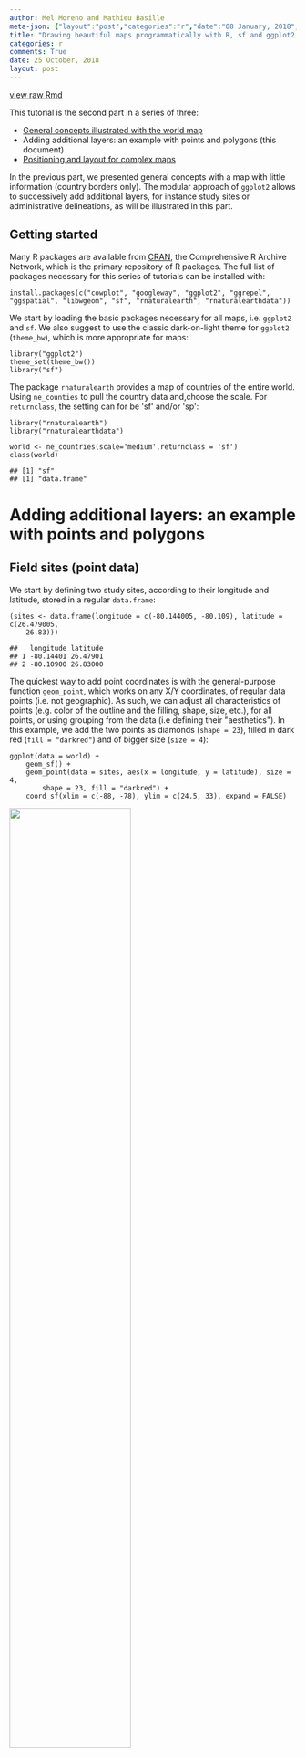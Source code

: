 ```yaml
---
author: Mel Moreno and Mathieu Basille
meta-json: {"layout":"post","categories":"r","date":"08 January, 2018","author":"Mel Moreno and Mathieu Basille","comments":true,"title":"Drawing beautiful maps programmatically with R, sf and ggplot2 — Part 2: Layers"}
title: "Drawing beautiful maps programmatically with R, sf and ggplot2 — Part 2: Layers"
categories: r
comments: True
date: 25 October, 2018
layout: post
---
```


[view raw Rmd](https://raw.githubusercontent.com//r-spatial/r-spatial.org/gh-pages/_rmd/2018-10-03-ggplot2-sf-2.Rmd)

This tutorial is the second part in a series of three:

-   [General concepts illustrated with the world map](ggplot2-sf.html)
-   Adding additional layers: an example with points and polygons (this
    document)
-   [Positioning and layout for complex maps](ggplot2-sf-3.html)

In the previous part, we presented general concepts with a map with
little information (country borders only). The modular approach of
`ggplot2` allows to successively add additional layers, for instance
study sites or administrative delineations, as will be illustrated in
this part.

Getting started
---------------

Many R packages are available from [CRAN](https://cran.r-project.org/),
the Comprehensive R Archive Network, which is the primary repository of
R packages. The full list of packages necessary for this series of
tutorials can be installed with:

    install.packages(c("cowplot", "googleway", "ggplot2", "ggrepel", 
    "ggspatial", "libwgeom", "sf", "rnaturalearth", "rnaturalearthdata"))

We start by loading the basic packages necessary for all maps, i.e.
`ggplot2` and `sf`. We also suggest to use the classic dark-on-light
theme for `ggplot2` (`theme_bw`), which is more appropriate for maps:

    library("ggplot2")
    theme_set(theme_bw())
    library("sf")

The package `rnaturalearth` provides a map of countries of the entire world. Using `ne_counties` to pull the country data and,choose the scale. For `returnclass`, the setting can for be 'sf' and/or 'sp':

    library("rnaturalearth")
    library("rnaturalearthdata")

    world <- ne_countries(scale='medium',returnclass = 'sf')
    class(world)

    ## [1] "sf"  
    ## [1] "data.frame"


Adding additional layers: an example with points and polygons
=============================================================

Field sites (point data)
------------------------

We start by defining two study sites, according to their longitude and
latitude, stored in a regular `data.frame`:

    (sites <- data.frame(longitude = c(-80.144005, -80.109), latitude = c(26.479005, 
        26.83)))

    ##   longitude latitude
    ## 1 -80.14401 26.47901
    ## 2 -80.10900 26.83000

The quickest way to add point coordinates is with the general-purpose
function `geom_point`, which works on any X/Y coordinates, of regular
data points (i.e. not geographic). As such, we can adjust all
characteristics of points (e.g. color of the outline and the filling,
shape, size, etc.), for all points, or using grouping from the data (i.e
defining their "aesthetics"). In this example, we add the two points as
diamonds (`shape = 23`), filled in dark red (`fill = "darkred"`) and of
bigger size (`size = 4`):

    ggplot(data = world) +
        geom_sf() +
        geom_point(data = sites, aes(x = longitude, y = latitude), size = 4, 
            shape = 23, fill = "darkred") +
        coord_sf(xlim = c(-88, -78), ylim = c(24.5, 33), expand = FALSE)

<img src="/images/figure-markdown_mmd/sites-plot-1.png" width="65%" />

A better, more flexible alternative is to use the power of `sf`:
Converting the data frame to a `sf` object allows to rely on `sf` to
handle on the fly the coordinate system (both projection and extent),
which can be very useful if the two objects (here world map, and sites)
are not in the same projection. To achieve the same result, the
projection (here WGS84, which is the CRS code \#4326) has to be a priori
defined in the `sf` object:

    (sites <- st_as_sf(sites, coords = c("longitude", "latitude"), 
        crs = 4326, agr = "constant"))

    ## Simple feature collection with 2 features and 0 fields
    ## geometry type:  POINT
    ## dimension:      XY
    ## bbox:           xmin: -80.14401 ymin: 26.479 xmax: -80.109 ymax: 26.83
    ## epsg (SRID):    4326
    ## proj4string:    +proj=longlat +datum=WGS84 +no_defs
    ##                     geometry
    ## 1 POINT (-80.14401 26.47901)
    ## 2      POINT (-80.109 26.83)

    ggplot(data = world) +
        geom_sf() +
        geom_sf(data = sites, size = 4, shape = 23, fill = "darkred") +
        coord_sf(xlim = c(-88, -78), ylim = c(24.5, 33), expand = FALSE)

<img src="/images/figure-markdown_mmd/sites-sf-plot-1.png" width="65%" />

Note that `coord_sf` has to be called after all `geom_sf` calls, as to
supersede any former input.

States (polygon data)
---------------------

It would be informative to add finer administrative information on top
of the previous map, starting with state borders and names. The package
`maps` (which is automatically installed and loaded with `ggplot2`)
provides maps of the USA, with state and county borders, that can be
retrieved and converted as `sf` objects:

    library("maps")
    states <- st_as_sf(map("state", plot = FALSE, fill = TRUE))
    head(states)

    ## Simple feature collection with 6 features and 1 field
    ## geometry type:  MULTIPOLYGON
    ## dimension:      XY
    ## bbox:           xmin: -124.3834 ymin: 30.24071 xmax: -71.78015 ymax: 42.04937
    ## epsg (SRID):    4326
    ## proj4string:    +proj=longlat +datum=WGS84 +no_defs
    ##                         geometry          ID
    ## 1 MULTIPOLYGON (((-87.46201 3...     alabama
    ## 2 MULTIPOLYGON (((-114.6374 3...     arizona
    ## 3 MULTIPOLYGON (((-94.05103 3...    arkansas
    ## 4 MULTIPOLYGON (((-120.006 42...  california
    ## 5 MULTIPOLYGON (((-102.0552 4...    colorado
    ## 6 MULTIPOLYGON (((-73.49902 4... connecticut

State names are part of this data, as the `ID` variable. A simple (but
not necessarily optimal) way to add state name is to compute the
centroid of each state polygon as the coordinates where to draw their
names. Centroids are computed with the function `st_centroid`, their
coordinates extracted with `st_coordinates`, both from the package `sf`,
and attached to the state object:

    states <- cbind(states, st_coordinates(st_centroid(states)))

Note the warning, which basically says that centroid coordinates using
longitude/latitude data (i.e. WGS84) are not exact, which is perfectly
fine for our drawing purposes. State names, which are not capitalized in
the data from `maps`, can be changed to title case using the function
`toTitleCase` from the package `tools`:

    library("tools")
    states$ID <- toTitleCase(states$ID)
    head(states)

    ## Simple feature collection with 6 features and 3 fields
    ## geometry type:  MULTIPOLYGON
    ## dimension:      XY
    ## bbox:           xmin: -124.3834 ymin: 30.24071 xmax: -71.78015 ymax: 42.04937
    ## epsg (SRID):    4326
    ## proj4string:    +proj=longlat +datum=WGS84 +no_defs
    ##            ID          X        Y                       geometry
    ## 1     Alabama  -86.83042 32.80316 MULTIPOLYGON (((-87.46201 3...
    ## 2     Arizona -111.66786 34.30060 MULTIPOLYGON (((-114.6374 3...
    ## 3    Arkansas  -92.44013 34.90418 MULTIPOLYGON (((-94.05103 3...
    ## 4  California -119.60154 37.26901 MULTIPOLYGON (((-120.006 42...
    ## 5    Colorado -105.55251 38.99797 MULTIPOLYGON (((-102.0552 4...
    ## 6 Connecticut  -72.72598 41.62566 MULTIPOLYGON (((-73.49902 4...

To continue adding to the map, state data is directly plotted as an
additional `sf` layer using `geom_sf`. In addition, state names will be
added using `geom_text`, declaring coordinates on the X-axis and Y-axis,
as well as the label (from `ID`), and a relatively big font size.

    ggplot(data = world) +
        geom_sf() +
        geom_sf(data = states, fill = NA) + 
        geom_text(data = states, aes(X, Y, label = ID), size = 5) +
        coord_sf(xlim = c(-88, -78), ylim = c(24.5, 33), expand = FALSE)

<img src="/images/figure-markdown_mmd/states-plot-1.png" width="65%" />

We can move the state names slightly to be able to read better "South
Carolina" and "Florida". For this, we create a new variable `nudge_y`,
which is -1 for all states (moved slightly South), 0.5 for Florida
(moved slightly North), and -1.5 for South Carolina (moved further
South):

    states$nudge_y <- -1
    states$nudge_y[states$ID == "Florida"] <- 0.5
    states$nudge_y[states$ID == "South Carolina"] <- -1.5

To improve readability, we also draw a rectangle behind the state name,
using the function `geom_label` instead of `geom_text`, and plot the map
again.

    ggplot(data = world) +
        geom_sf() +
        geom_sf(data = states, fill = NA) + 
        geom_label(data = states, aes(X, Y, label = ID), size = 5, fontface = "bold", 
            nudge_y = states$nudge_y) +
        coord_sf(xlim = c(-88, -78), ylim = c(24.5, 33), expand = FALSE)

<img src="/images/figure-markdown_mmd/states-plot-nudge-1.png" width="65%" />

Counties (polygon data)
-----------------------

County data are also available from the package `maps`, and can be
retrieved with the same approach as for state data. This time, only
counties from Florida are retained, and we compute their area using
`st_area` from the package `sf`:

    counties <- st_as_sf(map("county", plot = FALSE, fill = TRUE))
    counties <- subset(counties, grepl("florida", counties$ID))
    counties$area <- as.numeric(st_area(counties))
    head(counties)

    ## Simple feature collection with 6 features and 2 fields
    ## geometry type:  MULTIPOLYGON
    ## dimension:      XY
    ## bbox:           xmin: -85.98951 ymin: 25.94926 xmax: -80.08804 ymax: 30.57303
    ## epsg (SRID):    4326
    ## proj4string:    +proj=longlat +datum=WGS84 +no_defs
    ##                           geometry               ID       area
    ## 292 MULTIPOLYGON (((-82.66062 2...  florida,alachua 2498863359
    ## 293 MULTIPOLYGON (((-82.04182 3...    florida,baker 1542466064
    ## 294 MULTIPOLYGON (((-85.40509 3...      florida,bay 1946587533
    ## 295 MULTIPOLYGON (((-82.4257 29... florida,bradford  818898090
    ## 296 MULTIPOLYGON (((-80.94747 2...  florida,brevard 2189682999
    ## 297 MULTIPOLYGON (((-80.89018 2...  florida,broward 3167386973

County lines can now be added in a very simple way, using a gray
outline:

    ggplot(data = world) +
        geom_sf() +
        geom_sf(data = counties, fill = NA, color = gray(.5)) +
        coord_sf(xlim = c(-88, -78), ylim = c(24.5, 33), expand = FALSE)

<img src="/images/figure-markdown_mmd/counties-plot-1.png" width="65%" />

We can also fill in the county using their area to visually identify the
largest counties. For this, we use the "viridis" colorblind-friendly
palette, with some transparency:

    ggplot(data = world) +
        geom_sf() +
        geom_sf(data = counties, aes(fill = area)) +
        scale_fill_viridis_c(trans = "sqrt", alpha = .4) +
        coord_sf(xlim = c(-88, -78), ylim = c(24.5, 33), expand = FALSE)

<img src="/images/figure-markdown_mmd/counties-plot-scale-1.png" width="75%" />

Cities (point data)
-------------------

To make a more complete map of Florida, main cities will be added to the
map. We first prepare a data frame with the five largest cities in the
state of Florida, and their geographic coordinates:

    flcities <- data.frame(state = rep("Florida", 5), city = c("Miami", 
        "Tampa", "Orlando", "Jacksonville", "Sarasota"), lat = c(25.7616798, 
        27.950575, 28.5383355, 30.3321838, 27.3364347), lng = c(-80.1917902, 
        -82.4571776, -81.3792365, -81.655651, -82.5306527))

Instead of looking up coordinates manually, the package `googleway`
provides a function `google_geocode`, which allows to retrieve
geographic coordinates for any address, using the Google Maps API.
Unfortunately, this requires a valid Google API key ([follow
instructions here to get a key, which needs to include "Places" for
geocoding](https://developers.google.com/maps/documentation/javascript/get-api-key)).
Once you have your API key, you can run the following code to
automatically retrieve geographic coordinates of the five cities:

    library("googleway")
    key <- "put_your_google_api_key_here" # real key needed
    flcities <- data.frame(state = rep("Florida", 5), city = c("Miami", 
        "Tampa", "Orlando", "Jacksonville", "Sarasota"))
    coords <- apply(flcities, 1, function(x) {
        google_geocode(address = paste(x["city"], x["state"], sep = ", "), 
            key = key)
    })
    flcities <- cbind(flcities, do.call(rbind, lapply(coords, geocode_coordinates)))

We can now convert the data frame with coordinates to `sf` format:

    (flcities <- st_as_sf(flcities, coords = c("lng", "lat"), remove = FALSE, 
        crs = 4326, agr = "constant"))

    ## Simple feature collection with 5 features and 4 fields
    ## Attribute-geometry relationship: 4 constant, 0 aggregate, 0 identity
    ## geometry type:  POINT
    ## dimension:      XY
    ## bbox:           xmin: -82.53065 ymin: 25.76168 xmax: -80.19179 ymax: 30.33218
    ## epsg (SRID):    4326
    ## proj4string:    +proj=longlat +datum=WGS84 +no_defs
    ##     state         city      lat       lng                   geometry
    ## 1 Florida        Miami 25.76168 -80.19179 POINT (-80.19179 25.76168)
    ## 2 Florida        Tampa 27.95058 -82.45718 POINT (-82.45718 27.95058)
    ## 3 Florida      Orlando 28.53834 -81.37924 POINT (-81.37924 28.53834)
    ## 4 Florida Jacksonville 30.33218 -81.65565 POINT (-81.65565 30.33218)
    ## 5 Florida     Sarasota 27.33643 -82.53065 POINT (-82.53065 27.33643)

We add both city locations and names on the map:

    ggplot(data = world) +
        geom_sf() +
        geom_sf(data = counties, fill = NA, color = gray(.5)) +
        geom_sf(data = flcities) +
        geom_text(data = flcities, aes(x = lng, y = lat, label = city), 
            size = 3.9, col = "black", fontface = "bold") +
        coord_sf(xlim = c(-88, -78), ylim = c(24.5, 33), expand = FALSE)

<img src="/images/figure-markdown_mmd/cities-plot-1.png" width="65%" />

This is not really satisfactory, as the names overlap on the points, and
they are not easy to read on the grey background. The package `ggrepel`
offers a very flexible approach to deal with label placement (with
`geom_text_repel` and `geom_label_repel`), including automated movement
of labels in case of overlap. We use it here to "nudge" the labels away
from land into the see, and connect them to the city locations:

    library("ggrepel")
    ggplot(data = world) +
        geom_sf() +
        geom_sf(data = counties, fill = NA, color = gray(.5)) +
        geom_sf(data = flcities) +
        geom_text_repel(data = flcities, aes(x = lng, y = lat, label = city), 
            fontface = "bold", nudge_x = c(1, -1.5, 2, 2, -1), nudge_y = c(0.25, 
                -0.25, 0.5, 0.5, -0.5)) +
        coord_sf(xlim = c(-88, -78), ylim = c(24.5, 33), expand = FALSE)

<img src="/images/figure-markdown_mmd/cities-plot-nudge-1.png" width="65%" />

Final map
=========

For the final map, we put everything together, having a general
background map based on the world map, with state and county
delineations, state labels, main city names and locations, as well as a
theme adjusted with titles, subtitles, axis labels, and a scale bar:

    library("ggspatial")
    ggplot(data = world) +
        geom_sf(fill = "antiquewhite1") +
        geom_sf(data = counties, aes(fill = area)) +
        geom_sf(data = states, fill = NA) + 
        geom_sf(data = sites, size = 4, shape = 23, fill = "darkred") +
        geom_sf(data = flcities) +
        geom_text_repel(data = flcities, aes(x = lng, y = lat, label = city), 
            fontface = "bold", nudge_x = c(1, -1.5, 2, 2, -1), nudge_y = c(0.25, 
                -0.25, 0.5, 0.5, -0.5)) +
        geom_label(data = states, aes(X, Y, label = ID), size = 5, fontface = "bold", 
            nudge_y = states$nudge_y) +
        scale_fill_viridis_c(trans = "sqrt", alpha = .4) +
        annotation_scale(location = "bl", width_hint = 0.4) +
        annotation_north_arrow(location = "bl", which_north = "true", 
            pad_x = unit(0.75, "in"), pad_y = unit(0.5, "in"),
            style = north_arrow_fancy_orienteering) +
        coord_sf(xlim = c(-88, -78), ylim = c(24.5, 33), expand = FALSE) +
        xlab("Longitude") + ylab("Latitude") +
        ggtitle("Observation Sites", subtitle = "(2 sites in Palm Beach County, Florida)") +
        theme(panel.grid.major = element_line(color = gray(0.5), linetype = "dashed", 
            size = 0.5), panel.background = element_rect(fill = "aliceblue"))

<img src="/images/figure-markdown_mmd/layers-final-plot-1.png" width="75%" />

This example fully demonstrates that adding layers on `ggplot2` is
relatively straightforward, as long as the data is properly stored in an
`sf` object. Adding additional layers would simply follow the same
logic, with additional calls to `geom_sf` at the right place in the
`ggplot2` sequence.
